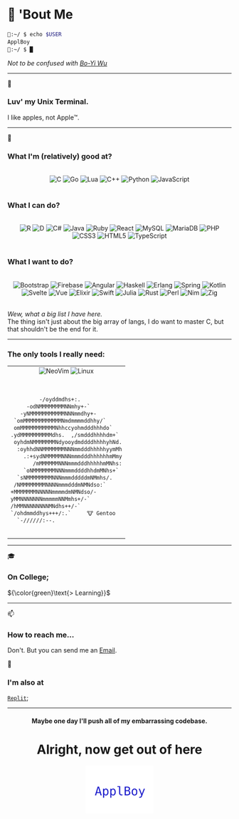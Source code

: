 # 👋 'Bout Me

```bash
🍎:~/ $ echo $USER
ApplBoy
🍎:~/ $ █
```
_Not to be confused with [Bo-Yi Wu](https://github.com/AppleBoy)_<br>

---

👀

### Luv' my Unix Terminal.

I like apples, not Apple™.

---

🌱

### What I'm (relatively) good at?

<br/>
<div align="center">
   <img align="top" height="25" align="top" height="25" src="https://img.shields.io/badge/C-00599C?style=for-the-badge&logo=c&logoColor=white" alt="C"/>
   <img align="top" height="25" src="https://img.shields.io/badge/Go-00ADD8?style=for-the-badge&logo=go&logoColor=white" alt="Go"/>
   <img align="top" height="25" src="https://img.shields.io/badge/lua-%232C2D72.svg?style=for-the-badge&logo=lua&logoColor=white" alt="Lua"/>
   <img align="top" height="25" src="https://img.shields.io/badge/C%2B%2B-00599C?style=for-the-badge&logo=c%2B%2B&logoColor=white" alt="C++"/>
   <img align="top" height="25" src="https://img.shields.io/badge/Python-FFD43B?style=for-the-badge&logo=python&logoColor=blue" alt="Python"/>
   <img align="top" height="25" src="https://img.shields.io/badge/JavaScript-323330?style=for-the-badge&logo=javascript&logoColor=F7DF1E" alt="JavaScript"/>
</div>
<br/>

### What I can do?

<br/>
<div align="center">
   <img align="top" height="25" src="https://img.shields.io/badge/r-%23276DC3.svg?style=for-the-badge&logo=r&logoColor=white" alt="R"/>
   <img align="top" height="25" src="https://img.shields.io/badge/D-CC342D?style=for-the-badge&logo=d&logoColor=white" alt="D"/>
   <img align="top" height="25" src="https://img.shields.io/badge/C%23-239120?style=for-the-badge&logo=c-sharp&logoColor=white" alt="C#"/>
   <img align="top" height="25" src="https://img.shields.io/badge/Java-ED8B00?style=for-the-badge&logo=openjdk&logoColor=white" alt="Java"/>
   <img align="top" height="25" src="https://img.shields.io/badge/Ruby-CC342D?style=for-the-badge&logo=ruby&logoColor=white" alt="Ruby"/>
   <img align="top" height="25" src="https://img.shields.io/badge/React-20232A?style=for-the-badge&logo=react&logoColor=61DAFB" alt="React"/>
   <img align="top" height="25" src="https://img.shields.io/badge/MySQL-005C84?style=for-the-badge&logo=mysql&logoColor=white" alt="MySQL"/>
   <img align="top" height="25" src="https://img.shields.io/badge/MariaDB-003545?style=for-the-badge&logo=mariadb&logoColor=white" alt="MariaDB"/>
   <img align="top" height="25" src="https://img.shields.io/badge/PHP-777BB4?style=for-the-badge&logo=php&logoColor=white" alt="PHP"/>
   <img align="top" height="25" src="https://img.shields.io/badge/css3-%231572B6.svg?style=for-the-badge&logo=css3&logoColor=white" alt="CSS3"/>
   <img align="top" height="25" src="https://img.shields.io/badge/HTML5-E34F26?style=for-the-badge&logo=html5&logoColor=white" alt="HTML5"/>
   <img align="top" height="25" src="https://img.shields.io/badge/TypeScript-007ACC?style=for-the-badge&logo=typescript&logoColor=white" alt="TypeScript"/>
</div>
<br/>

### What I want to do?

<br/>
<div width="50%" align="center">
   <img align="top" height="25" src="https://img.shields.io/badge/Bootstrap-563D7C?style=for-the-badge&logo=bootstrap&logoColor=white" alt="Bootstrap"/>
   <img align="top" height="25" src="https://img.shields.io/badge/Firebase-039BE5?style=for-the-badge&logo=Firebase&logoColor=white" alt="Firebase"/>
   <img align="top" height="25" src="https://img.shields.io/badge/Angular-DD0031?style=for-the-badge&logo=angular&logoColor=white" alt="Angular"/>
   <img align="top" height="25" src="https://img.shields.io/badge/Haskell-5D4F85?style=for-the-badge&logo=haskell&logoColor=white" alt="Haskell"/>
   <img align="top" height="25" src="https://img.shields.io/badge/Erlang-A90533?style=for-the-badge&logo=erlang&logoColor=white" alt="Erlang"/>
   <img align="top" height="25" src="https://img.shields.io/badge/Spring-6DB33F?style=for-the-badge&logo=spring&logoColor=white" alt="Spring"/>
   <img align="top" height="25" src="https://img.shields.io/badge/Kotlin-0095D5?&style=for-the-badge&logo=kotlin&logoColor=white" alt="Kotlin"/>
   <img align="top" height="25" src="https://img.shields.io/badge/Svelte-4A4A55?style=for-the-badge&logo=svelte&logoColor=FF3E00" alt="Svelte"/>
   <img align="top" height="25" src="https://img.shields.io/badge/Vue.js-35495E?style=for-the-badge&logo=vuedotjs&logoColor=4FC08D" alt="Vue"/>
   <img align="top" height="25" src="https://img.shields.io/badge/elixir-%234B275F.svg?style=for-the-badge&logo=elixir&logoColor=white" alt="Elixir"/>
   <img align="top" height="25" src="https://img.shields.io/badge/Swift-FA7343?style=for-the-badge&logo=swift&logoColor=white" alt="Swift"/>
   <img align="top" height="25" src="https://img.shields.io/badge/Julia-9558B2?style=for-the-badge&logo=julia&logoColor=white" alt="Julia"/>
   <img align="top" height="25" src="https://img.shields.io/badge/Rust-black?style=for-the-badge&logo=rust&logoColor=#E57324" alt="Rust"/>
   <img align="top" height="25" src="https://img.shields.io/badge/perl-%2339457E.svg?style=for-the-badge&logo=perl&logoColor=white" alt="Perl"/>
   <img align="top" height="25" src="https://img.shields.io/badge/nim-%23FFE953.svg?style=for-the-badge&logo=nim&logoColor=white" alt="Nim"/>
   <img align="top" height="25" src="https://img.shields.io/badge/Zig-%23F7A41D.svg?style=for-the-badge&logo=zig&logoColor=white" alt="Zig"/>
</div>
<br/>

_Wew, what a big list I have here._<br>
The thing isn't just about the big array of langs, I do want to master C, but that shouldn't be the end for it.

---

### The only tools I really need:

<div align="center">
 <table>
  <tr>
    <td>
    <div <div align="left">

    
<div align="center">
  <img align="top" height="25"  src="https://img.shields.io/badge/NeoVim-%2357A143.svg?&style=for-the-badge&logo=neovim&logoColor=white" alt="NeoVim"/>
  <img align="top" height="25"  src="https://img.shields.io/badge/Linux-FCC624?style=for-the-badge&logo=linux&logoColor=black" alt="Linux"/><br/><br/>
</div>

<pre>
<code>
         -/oyddmdhs+:.
     -odNMMMMMMMMNNmhy+-`
   -yNMMMMMMMMMMMNNNmmdhy+-
 `omMMMMMMMMMMMMNmdmmmmddhhy/`
 omMMMMMMMMMMMNhhccyohmdddhhhdo`
.ydMMMMMMMMMMdhs.  ,/smdddhhhhdm+`
 oyhdmNMMMMMMMNdyooydmddddhhhhyhNd.
  :oyhhdNNMMMMMMMNNNmmdddhhhhhyymMh
    .:+sydNMMMMMNNNmmmdddhhhhhhmMmy
       /mMMMMMMNNNmmmdddhhhhhmMNhs:
    `oNMMMMMMMNNNmmmddddhhdmMNhs+`
  `sNMMMMMMMMNNNmmmdddddmNMmhs/.
 /NMMMMMMMMNNNNmmmdddmNMNdso:`
+MMMMMMMNNNNNmmmmdmNMNdso/-
yMMNNNNNNNmmmmmNNMmhs+/-`
/hMMNNNNNNNNMNdhs++/-`
`/ohdmmddhys+++/:.`     🐮 Gentoo
  `-//////:--.
</code>
</pre>
</div>
</td>
  </tr>
</table>
</div>

---

🎓 

### On College;

${\color{green}\text{> Learning}}$

---

📫 

### How to reach me...

Don't. But you can send me an [Email](mailto:saulojosesilva030@gmail.com).

📇 

### I'm also at

[`Replit`](https://replit.com/@AppleBoy1);

---

<h4 align="center">Maybe one day I'll push all of my embarrassing codebase.</h4>

<h1 align="center">Alright, now get out of here</h1>

<div align="center">
 <img src="./footer.svg" width="30%"/>
</div>
